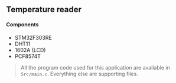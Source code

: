 ## Temperature reader

#### Components

* STM32F303RE
* DHT11
* 1602A (LCD)
* PCF8574T


> All the program code used for this application are available in `Src/main.c`. Everything else are supporting files.
